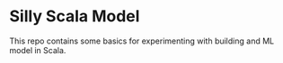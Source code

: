 # Silly Scala Model

This repo contains some basics for experimenting with
building and ML model in Scala.
